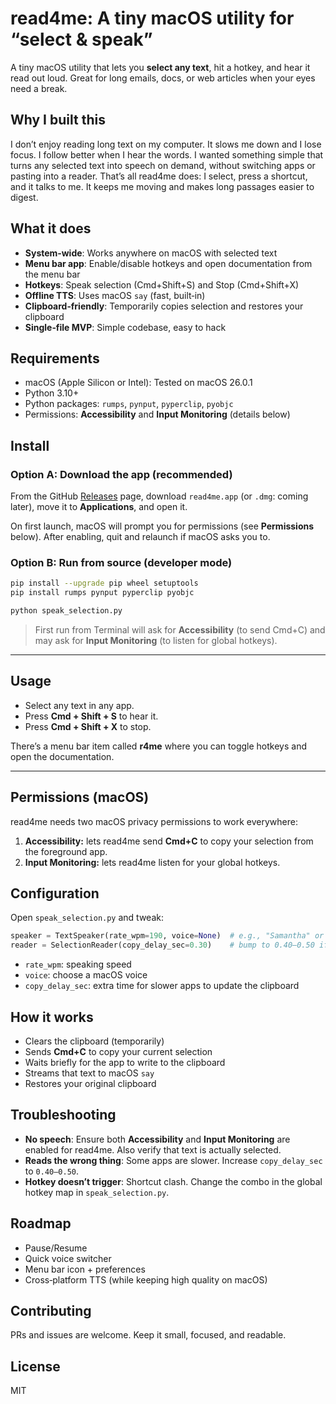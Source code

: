 # read4me: A tiny macOS utility for “select & speak”

A tiny macOS utility that lets you **select any text**, hit a hotkey, and hear it read out loud. Great for long emails, docs, or web articles when your eyes need a break.

## Why I built this

I don’t enjoy reading long text on my computer. It slows me down and I lose focus. I follow better when I hear the words. I wanted something simple that turns any selected text into speech on demand, without switching apps or pasting into a reader. That’s all read4me does: I select, press a shortcut, and it talks to me. It keeps me moving and makes long passages easier to digest.

## What it does

- **System‑wide**: Works anywhere on macOS with selected text
- **Menu bar app**: Enable/disable hotkeys and open documentation from the menu bar
- **Hotkeys**: Speak selection (Cmd+Shift+S) and Stop (Cmd+Shift+X)
- **Offline TTS**: Uses macOS `say` (fast, built‑in)
- **Clipboard‑friendly**: Temporarily copies selection and restores your clipboard
- **Single‑file MVP**: Simple codebase, easy to hack

## Requirements

- macOS (Apple Silicon or Intel): Tested on macOS 26.0.1
- Python 3.10+
- Python packages: `rumps`, `pynput`, `pyperclip`, `pyobjc`
- Permissions: **Accessibility** and **Input Monitoring** (details below)

## Install

### Option A: Download the app (recommended)

From the GitHub [Releases](https://github.com/codewithbro95/read4me/releases/tag/beta) page, download `read4me.app` (or `.dmg`: coming later), move it to **Applications**, and open it.

On first launch, macOS will prompt you for permissions (see **Permissions** below). After enabling, quit and relaunch if macOS asks you to.

### Option B: Run from source (developer mode)

```bash
pip install --upgrade pip wheel setuptools
pip install rumps pynput pyperclip pyobjc

python speak_selection.py
```

> First run from Terminal will ask for **Accessibility** (to send Cmd+C) and may ask for **Input Monitoring** (to listen for global hotkeys).

---

## Usage

- Select any text in any app.
- Press **Cmd + Shift + S** to hear it.
- Press **Cmd + Shift + X** to stop.

There’s a menu bar item called **r4me** where you can toggle hotkeys and open the documentation.

---

## Permissions (macOS)

read4me needs two macOS privacy permissions to work everywhere:

1. **Accessibility:** lets read4me send **Cmd+C** to copy your selection from the foreground app.
2. **Input Monitoring:** lets read4me listen for your global hotkeys.

## Configuration

Open `speak_selection.py` and tweak:

```python
speaker = TextSpeaker(rate_wpm=190, voice=None)  # e.g., "Samantha" or "Alex"
reader = SelectionReader(copy_delay_sec=0.30)    # bump to 0.40–0.50 if an app is slow
```

- `rate_wpm`: speaking speed
- `voice`: choose a macOS voice
- `copy_delay_sec`: extra time for slower apps to update the clipboard

## How it works

- Clears the clipboard (temporarily)
- Sends **Cmd+C** to copy your current selection
- Waits briefly for the app to write to the clipboard
- Streams that text to macOS `say`
- Restores your original clipboard

## Troubleshooting

- **No speech**: Ensure both **Accessibility** and **Input Monitoring** are enabled for read4me. Also verify that text is actually selected.
- **Reads the wrong thing**: Some apps are slower. Increase `copy_delay_sec` to `0.40–0.50`.
- **Hotkey doesn’t trigger**: Shortcut clash. Change the combo in the global hotkey map in `speak_selection.py`.

## Roadmap

- Pause/Resume
- Quick voice switcher
- Menu bar icon + preferences
- Cross‑platform TTS (while keeping high quality on macOS)

## Contributing

PRs and issues are welcome. Keep it small, focused, and readable.

## License

MIT
